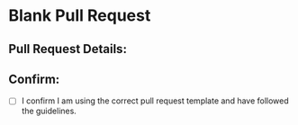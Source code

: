 # Blank Pull Request

## Pull Request Details:
<!-- Provide a brief description of what this pull request is about. -->

## Confirm:
- [ ] I confirm I am using the correct pull request template and have followed the guidelines.

